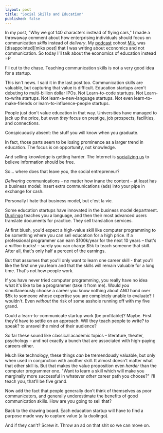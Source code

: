 ```yaml
---
layout: post
title: "Social Skills and Education"
published: false
---
```


In my post, "Why we got 140 characters instead of flying cars," I made a throwaway comment about how enterprising individuals should focus on communication *skills* instead of *delivery*. My [podcast][bizvsdev] cohost [Mik][mik], was [disappointed][miks post] that I was writing about economics and not communication. So today I'll talk about the economics of education instead =P

I'll cut to the chase. Teaching communication skills is not a very good idea for a startup. 

This isn't news. I said it in the last post too. Communication skills are valuable, but capturing that value is difficult. Education startups aren't debuting to multi-billion dollar IPOs. Not Learn-to-code startups. Not Learn-to-write startups. Not learn-a-new-language startups. Not even learn-to-make-friends or learn-to-influence-people startups.

People just don't value education in that way. Universities have managed to jack up the price, but even *they* focus on prestige, job prospects, facilities, and connections.

Conspicuously absent: the stuff you will know when you graduate.

In fact, those parts seem to be losing prominence as a larger trend in education. The focus is on opportunity, not knowledge.

And selling knowledge is getting harder. The Internet is [socializing us][melting asphalt] to believe information should be free.

So… where does that leave you, the social entrepreneur?

*Delivering* communications – no matter how inane the content – at least has a business model: Insert extra communications (ads) into your pipe in exchange for cash.

Personally I hate that business model, but c'est la vie.

Some education startups have innovated in the business model department. [Duolingo][duolingo] teaches you a language, and then their most advanced users translate documents for practice. They sell translation services.

At first blush, you'd expect a high-value skill like computer programming to be something where you can sell education for a high price. If a professional programmer can earn $100k/year for the next 10 years – that's a *million* bucks! – surely you can charge $5k to teach someone that skill. After all, that's only half a percent of the earnings.

But that assumes that you'll only want to learn one career skill - that you'll like the first one you learn and that the skills will remain valuable for a long time. That's not how people work.

If you have never tried computer programming, you really have no idea what it's like to be a programmer (take it from me). Would *you* simultaneously choose a career you know nothing about *AND* hand over $5k to someone whose expertise you are completely unable to evaluate? I wouldn't. Even *without* the risk of some asshole running off with my five grand.

Could a learn-to-communicate startup work (be profitable)? Maybe. First they'd have to settle on an approach. Will they teach people to write? to speak? to unravel the mind of their audience?

So far these sound like classical academic topics – literature, theater, psychology – and not exactly a bunch that are associated with high-paying careers either.

Much like technology, these things *can* be tremendously valuable, but only when used in conjunction with another skill. It almost doesn't matter what that other skill is. But that makes the value proposition even *harder* than the computer programmer one. "Want to learn a skill which will make you marginally more successful in whatever *other* career path you choose?" I'll teach you, that'll be five grand.

Now add the fact that people generally don't think of themselves as poor communicators, and generally underestimate the benefits of good communication skills. How are you going to sell that?

Back to the drawing board. Each education startup will have to find a purpose made way to capture value (a la duolingo).

And if they can't? Screw it. Throw an ad on that shit so we can move on.

 [duolingo]: https://www.duolingo.com
 [bizvsdev]: http://www.bizvsdev.com
 [melting asphalt]: http://www.meltingasphalt.com/personhood-a-game-for-two-or-more-players/
 [mik]: https://twitter.com/MikPozin
